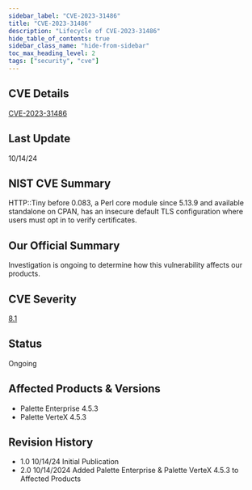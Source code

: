 ```yaml
---
sidebar_label: "CVE-2023-31486"
title: "CVE-2023-31486"
description: "Lifecycle of CVE-2023-31486"
hide_table_of_contents: true
sidebar_class_name: "hide-from-sidebar"
toc_max_heading_level: 2
tags: ["security", "cve"]
---
```


## CVE Details

[CVE-2023-31486](https://nvd.nist.gov/vuln/detail/CVE-2023-31486)

## Last Update

10/14/24

## NIST CVE Summary

HTTP::Tiny before 0.083, a Perl core module since 5.13.9 and available standalone on CPAN, has an insecure default TLS
configuration where users must opt in to verify certificates.

## Our Official Summary

Investigation is ongoing to determine how this vulnerability affects our products.

## CVE Severity

[8.1](https://nvd.nist.gov/vuln/detail/CVE-2023-31486)

## Status

Ongoing

## Affected Products & Versions

- Palette Enterprise 4.5.3
- Palette VerteX 4.5.3

## Revision History

- 1.0 10/14/24 Initial Publication
- 2.0 10/14/2024 Added Palette Enterprise & Palette VerteX 4.5.3 to Affected Products

